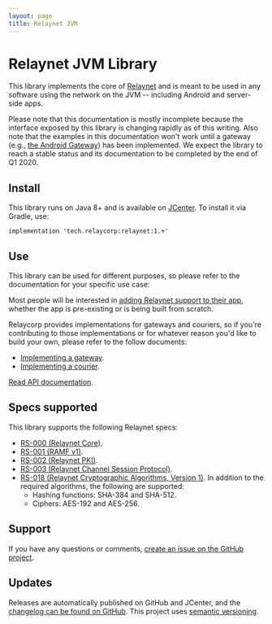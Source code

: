 ```yaml
---
layout: page
title: Relaynet JVM
---
```

# Relaynet JVM Library

This library implements the core of [Relaynet](https://relaynet.network/) and is meant to be used in any software using the network on the JVM -- including Android and server-side apps.

Please note that this documentation is mostly incomplete because the interface exposed by this library is changing rapidly as of this writing. Also note that the examples in this documentation won't work until a gateway (e.g., [the Android Gateway](https://github.com/relaycorp/relaynet-gateway-android)) has been implemented. We expect the library to reach a stable status and its documentation to be completed by the end of Q1 2020.

## Install

This library runs on Java 8+ and is available on [JCenter](https://bintray.com/bintray/jcenter?filterByPkgName=tech.relaycorp.relaynet). To install it via Gradle, use:

```
implementation 'tech.relaycorp:relaynet:1.+'
```

## Use

This library can be used for different purposes, so please refer to the documentation for your specific use case:

Most people will be interested in [adding Relaynet support to their app](howto-service.md), whether the app is pre-existing or is being built from scratch.

Relaycorp provides implementations for gateways and couriers, so if you're contributing to those implementations or for whatever reason you'd like to build your own, please refer to the follow documents:

- [Implementing a gateway](howto-gateway.md).
- [Implementing a courier](./howto-courier.md).

[Read API documentation](./api/relaynet/).

## Specs supported

This library supports the following Relaynet specs:

- [RS-000 (Relaynet Core)](https://specs.relaynet.link/RS-000).
- [RS-001 (RAMF v1)](https://specs.relaynet.link/RS-001).
- [RS-002 (Relaynet PKI)](https://specs.relaynet.link/RS-002).
- [RS-003 (Relaynet Channel Session Protocol)](https://specs.relaynet.link/RS-003).
- [RS-018 (Relaynet Cryptographic Algorithms, Version 1)](https://specs.relaynet.link/RS-018). In addition to the required algorithms, the following are supported:
  - Hashing functions: SHA-384 and SHA-512.
  - Ciphers: AES-192 and AES-256.

## Support

If you have any questions or comments, [create an issue on the GitHub project](https://github.com/relaycorp/relaynet-jvm/issues/new/choose).

## Updates

Releases are automatically published on GitHub and JCenter, and the [changelog can be found on GitHub](https://github.com/relaycorp/relaynet-jvm/releases). This project uses [semantic versioning](https://semver.org/).
